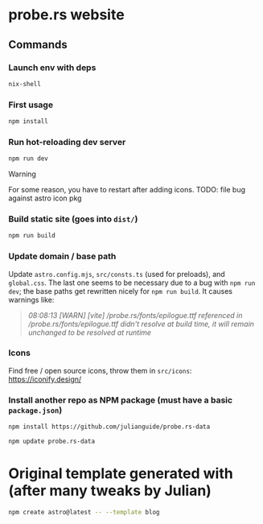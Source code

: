 # probe.rs website

## Commands

### Launch env with deps

```sh
nix-shell
```

### First usage

```sh
npm install
```

### Run hot-reloading dev server

```sh
npm run dev
```

> [!WARNING]
> For some reason, you have to restart after adding icons. TODO: file bug against astro icon pkg

### Build static site (goes into `dist/`)

```sh
npm run build
```

### Update domain / base path

Update `astro.config.mjs`, `src/consts.ts` (used for preloads), and `global.css`.
The last one seems to be necessary due to a bug with `npm run dev`; the base
paths get rewritten nicely for `npm run build`. It causes warnings like:

> _08:08:13 [WARN] [vite] /probe.rs/fonts/epilogue.ttf referenced in /probe.rs/fonts/epilogue.ttf didn't resolve at build time, it will remain unchanged to be resolved at runtime_

### Icons

Find free / open source icons, throw them in `src/icons`: https://iconify.design/

### Install another repo as NPM package (must have a basic `package.json`)

```sh
npm install https://github.com/julianguide/probe.rs-data
```

```sh
npm update probe.rs-data
```

# Original template generated with (after many tweaks by Julian)

```sh
npm create astro@latest -- --template blog
```
